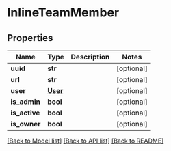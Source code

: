# InlineTeamMember

## Properties
Name | Type | Description | Notes
------------ | ------------- | ------------- | -------------
**uuid** | **str** |  | [optional] 
**url** | **str** |  | [optional] 
**user** | [**User**](User.md) |  | [optional] 
**is_admin** | **bool** |  | [optional] 
**is_active** | **bool** |  | [optional] 
**is_owner** | **bool** |  | [optional] 

[[Back to Model list]](../README.md#documentation-for-models) [[Back to API list]](../README.md#documentation-for-api-endpoints) [[Back to README]](../README.md)


